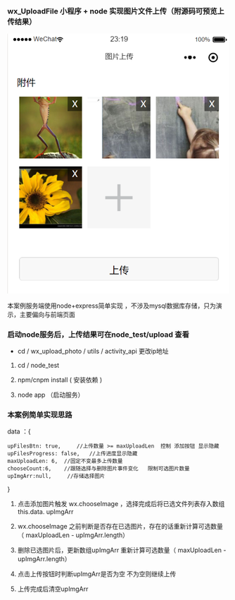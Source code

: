 ### wx_UploadFile   小程序 + node 实现图片文件上传（附源码可预览上传结果）

![实现效果](https://github.com/fancaixia/wx_UploadFile/blob/master/pic/001.png)

本案例服务端使用node+express简单实现 ，不涉及mysql数据库存储，只为演示，主要偏向与前端页面


### 启动node服务后，上传结果可在node_test/upload 查看 

- cd / wx_upload_photo / utils / activity_api  更改ip地址

1. cd / node_test

2. npm/cnpm install   ( 安装依赖 )

3. node app  （启动服务）


### 本案例简单实现思路

data ：{

    upFilesBtn: true,     //上传数量 >= maxUploadLen  控制 添加按钮 显示隐藏
    upFilesProgress: false,   //上传进度显示隐藏
    maxUploadLen: 6,  //固定不变最多上传数量
    chooseCount:6,    //跟随选择与删除图片事件变化   限制可选图片数量
    upImgArr:null,     //存储选择图片

}



1. 点击添加图片触发  wx.chooseImage ，选择完成后将已选文件列表存入数组 this.data. upImgArr

2. wx.chooseImage 之前判断是否存在已选图片，存在的话重新计算可选数量（ maxUploadLen - upImgArr.length）

3. 删除已选图片后，更新数组upImgArr  重新计算可选数量（ maxUploadLen - upImgArr.length）

4. 点击上传按钮时判断upImgArr是否为空  不为空则继续上传

5. 上传完成后清空upImgArr
